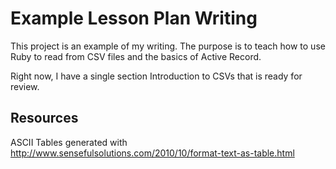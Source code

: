 # Example Lesson Plan Writing

This project is an example of my writing. The purpose is to teach how to use Ruby to read from CSV files and the basics of Active Record.

Right now, I have a single section Introduction to CSVs that is ready for review.

## Resources

ASCII Tables generated with http://www.sensefulsolutions.com/2010/10/format-text-as-table.html